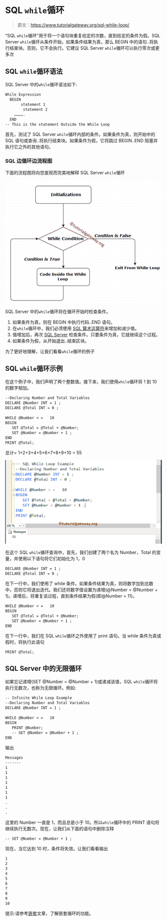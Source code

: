 # SQL `while`循环

> 原文：<https://www.tutorialgateway.org/sql-while-loop/>

“SQL `while`循环”用于将一个语句块重复给定的次数，直到给定的条件为假。SQL Server `while`循环从条件开始，如果条件结果为真，那么 BEGIN 中的语句..将执行结束块。否则，它不会执行。它建议 SQL Server `while`循环可以执行零次或更多次

## SQL `while`循环语法

SQL Server 中的`while`循环语法如下:

```
While Expression
  BEGIN
       statement 1
        statement 2
    ………….
  END
-- This is the statement Outside the While Loop
```

首先，测试了 SQL Server `while`循环内部的条件。如果条件为真，则开始中的 SQL 语句或查询..将执行结束块。如果条件为假，它将跳过 BEGIN..END 阻塞并执行它之外的其他语句。

### SQL 边循环边流程图

下面的流程图将向您直观而完美地解释 SQL Server `while`循环

![SQL WHILE LOOP FLOW CHART](img/fc6591b1ef92aecb920fd66ac7daad56.png)

SQL Server 中的`while`循环将在循环开始时检查条件。

1.  如果条件为真，则在 BEGIN 中执行代码..END 语句。
2.  在`while`循环中，我们必须使用 [SQL 算术运算符](https://www.tutorialgateway.org/sql-arithmetic-operators/)来增加和减少值。
3.  值增加后，再次 [SQL Server](https://www.tutorialgateway.org/sql/) 检查条件。只要条件为真，它就继续这个过程。
4.  如果条件为假，从开始退出..结束区块。

为了更好地理解，让我们看看`while`循环的例子

## SQL `while`循环示例

在这个例子中，我们声明了两个整数值。接下来，我们使用`while`循环将 1 到 10 的数字相加。

```
--Declaring Number and Total Variables
DECLARE @Number INT = 1 ;
DECLARE @Total INT = 0 ;

WHILE @Number < =   10
BEGIN
   SET @Total = @Total + @Number;
   SET @Number = @Number + 1 ;
END
PRINT @Total;
```

总计= 1+2+3+4+5+6+7+8+9+10 = 55

![SQL While Loop 1](img/3d05ad77aff8c0f9e19931377f4a4881.png)

在这个 SQL `while`循环查询中，首先，我们创建了两个名为 Number，Total 的变量，并使用以下语句将它们初始化为 1，0

```
DECLARE @Number INT = 1 ;
DECLARE @Total INT = 0 ;
```

在下一行中，我们使用了 while 条件。如果条件结果为真，则将数字加到总数中，否则它将退出迭代。我们还将数字值设置为递增(@Number = @Number + 1)。递增后，将重复该过程，直到条件结果为假(即@Number = 11)。

```
WHILE @Number < =   10
BEGIN
   SET @Total = @Total + @Number;
   SET @Number = @Number + 1 ;
END
```

在下一行中，我们在 SQL `while`循环之外使用了 print 语句。当 while 条件为真或假时，将执行此语句

```
PRINT @Total;
```

## SQL Server 中的无限循环

如果忘记递增(SET @Number = @Number + 1)或递减该值，SQL `while`循环将执行无数次，也称为无限循环。例如:

```
-- Infinite While Loop Example
--Declaring Number and Total Variables
DECLARE @Number INT = 1 ;

WHILE @Number < =   10
BEGIN
   PRINT @Number;
   -- SET @Number = @Number + 1 ;
END
```

输出

```
Messages
-------
1
1
1
1
1
1
1
.
.
.
```

这里的 Number 一直是 1，而且总是小于 10。所以`while`循环中的 PRINT 语句将继续执行无数次。现在，让我们从下面的语句中删除注释

```
-- SET @Number = @Number + 1 ;
```

现在，当它达到 10 时，条件将失效。让我们看看输出

```
1
2
3
4
5
6
7
8
9
10
```

提示:请参考[嵌套](https://www.tutorialgateway.org/nested-sql-while-loop/)文章，了解嵌套循环的功能。